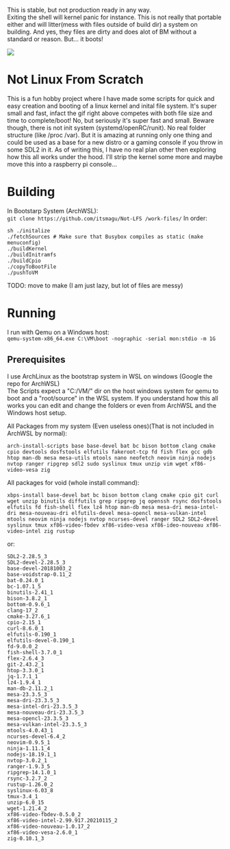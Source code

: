 This is stable, but not production ready in any way. <br>
Exiting the shell will kernel panic for instance.
This is not really that portable either and will litter(mess with files outside of build dir) a system on building.
And yes, they files are dirty and does alot of BM without a standard or reason. But... it boots!

![](docs/img/linuxinashell.gif)
# Not Linux From Scratch
This is a fun hobby project where I have made some scripts for quick and easy creation and booting
of a linux kernel and inital file system. It's super small and fast, infact the gif right above
competes with both file size and time to complete/boot! No, but seriously it's super fast and small.
Beware though, there is not init system (systemd/openRC/runit). No real folder structure (like /proc /var).
But it is amazing at running only one thing and could be used as a base for a new distro or a gaming console if
you throw in some SDL2 in it. As of writing this, I have no real plan other then exploring how this all works 
under the hood. I'll strip the kernel some more and maybe move this into a raspberry pi console... <br>

# Building
In Bootstarp System (ArchWSL): <br>
```git clone https://github.com/itsmagu/Not-LFS /work-files/```
In order: <br>
```
sh ./initalize
./fetchSources # Make sure that Busybox compiles as static (make menuconfig)
./buildKernel
./buildInitramfs
./buildCpio
./copyToBootFile
./pushToVM
```
TODO: move to make (I am just lazy, but lot of files are messy) <br>

# Running
I run with Qemu on a Windows host: <br>
```qemu-system-x86_64.exe C:\VM\boot -nographic -serial mon:stdio -m 1G```

## Prerequisites
I use ArchLinux as the bootstrap system in WSL on windows (Google the repo for ArchWSL)<br>
The Scripts expect a "C:/VM/" dir on the host windows system for qemu to boot
and a "root/source" in the WSL system. If you understand how this all works you can
edit and change the folders or even from ArchWSL and the Windows host setup. <br>

All Packages from my system (Even useless ones)(That is not included in ArchWSL by normal):
```
arch-install-scripts base base-devel bat bc bison bottom clang cmake cpio devtools dosfstools elfutils fakeroot-tcp fd fish flex gcc gdb htop man-db mesa mesa-utils mtools nano neofetch neovim ninja nodejs nvtop ranger ripgrep sdl2 sudo syslinux tmux unzip vim wget xf86-video-vesa zig
```
All packages for void (whole install command):
```
xbps-install base-devel bat bc bison bottom clang cmake cpio git curl wget unzip binutils diffutils grep ripgrep jq openssh rsync dosfstools elfutils fd fish-shell flex lz4 htop man-db mesa mesa-dri mesa-intel-dri mesa-nouveau-dri elfutils-devel mesa-opencl mesa-vulkan-intel mtools neovim ninja nodejs nvtop ncurses-devel ranger SDL2 SDL2-devel syslinux tmux xf86-video-fbdev xf86-video-vesa xf86-ideo-nouveau xf86-video-intel zig rustup
```
or:
```
SDL2-2.28.5_3
SDL2-devel-2.28.5_3
base-devel-20181003_2
base-voidstrap-0.11_2
bat-0.24.0_1
bc-1.07.1_5
binutils-2.41_1
bison-3.8.2_1
bottom-0.9.6_1
clang-17_2
cmake-3.27.6_1
cpio-2.15_1
curl-8.6.0_1
elfutils-0.190_1
elfutils-devel-0.190_1
fd-9.0.0_2
fish-shell-3.7.0_1
flex-2.6.4_3
git-2.43.2_1
htop-3.3.0_1
jq-1.7.1_1
lz4-1.9.4_1
man-db-2.11.2_1
mesa-23.3.5_3
mesa-dri-23.3.5_3
mesa-intel-dri-23.3.5_3
mesa-nouveau-dri-23.3.5_3
mesa-opencl-23.3.5_3
mesa-vulkan-intel-23.3.5_3
mtools-4.0.43_1
ncurses-devel-6.4_2
neovim-0.9.5_1
ninja-1.11.1_4
nodejs-18.19.1_1
nvtop-3.0.2_1
ranger-1.9.3_5
ripgrep-14.1.0_1
rsync-3.2.7_2
rustup-1.26.0_2
syslinux-6.03_8
tmux-3.4_1
unzip-6.0_15
wget-1.21.4_2
xf86-video-fbdev-0.5.0_2
xf86-video-intel-2.99.917.20210115_2
xf86-video-nouveau-1.0.17_2
xf86-video-vesa-2.6.0_1
zig-0.10.1_3
```
